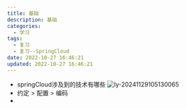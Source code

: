 ```yaml
---
title: 基础
description: 基础
categories:
  - 学习
tags:
  - 复习
  - 复习--SpringCloud
date: 2022-10-27 16:46:21
updated: 2022-10-27 16:46:21
---
```


- springCloud涉及到的技术有哪些
  ![ly-20241129105130065](attachments/img/ly-20241129105130065.png)
- 约定 > 配置 > 编码
- 